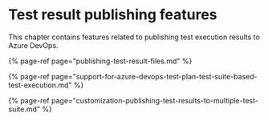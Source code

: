 # Test result publishing features

This chapter contains features related to publishing test execution results to Azure DevOps.

{% page-ref page="publishing-test-result-files.md" %}

{% page-ref page="support-for-azure-devops-test-plan-test-suite-based-test-execution.md" %}

{% page-ref page="customization-publishing-test-results-to-multiple-test-suite.md" %}


